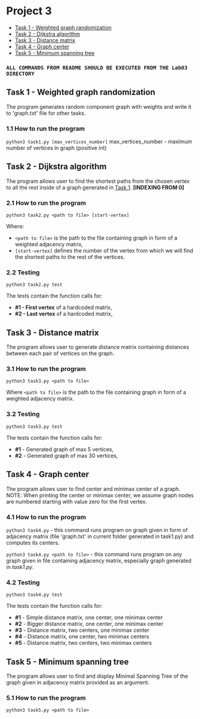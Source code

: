 # Project 3
 
- [Task 1 - Weighted graph randomization](#task-1---weighted-graph-randomization)
- [Task 2 - Dijkstra algorithm](#task-2---dijkstra-algorithm)
- [Task 3 - Distance matrix](#task-3---distance-matrix)
- [Task 4 - Graph center](#task-4---graph-center)
- [Task 5 - Minimum spanning tree](#task-5---minimum-spanning-tree)
 
### `ALL COMMANDS FROM README SHOULD BE EXECUTED FROM THE Lab03 DIRECTORY`
 
## Task 1 - Weighted graph randomization
 
The program generates random component graph with weights and write it to 'graph.txt' file for other tasks.
 
### 1.1 How to run the program
 
`python3 task1.py [max_vertices_number]`
max_vertices_number - maximum number of vertices in graph (positive int)
 
## Task 2 - Dijkstra algorithm
 
The program allows user to find the shortest paths from the chosen vertex to all the rest inside of a graph generated in [Task 1](#task-1---weighted-graph-randomization). **[INDEXING FROM 0]**
 
### 2.1 How to run the program
 
`python3 task2.py <path to file> [start-vertex]`
 
Where:
 
- `<path to file>` is the path to the file containing graph in form of a weighted adjacency matrix,
- `[start-vertex]` defines the number of the vertex from which we will find the shortest paths to the rest of the vertices.
 
### 2.2 Testing
 
`python3 task2.py test`
 
The tests contain the function calls for:
 
- **#1 - First vertex** of a hardcoded matrix, <br/>
- **#2 - Last vertex** of a hardcoded matrix, <br/>
 
## Task 3 - Distance matrix
 
The program allows user to generate distance matrix containing distances between each pair of vertices on the graph.
 
### 3.1 How to run the program
 
`python3 task3.py <path to file>`
 
Where `<path to file>` is the path to the file containing graph in form of a weighted adjacency matrix.
 
### 3.2 Testing
 
`python3 task3.py test`
 
The tests contain the function calls for:
 
- **#1** - Generated graph of max 5 vertices, <br/>
- **#2** - Generated graph of max 30 vertices, <br/>
 
## Task 4 - Graph center
 
The program allows user to find center and minimax center of a graph. NOTE: When printing the center or minimax center, we assume graph nodes are numbered starting with value zero for the first vertex.
 
### 4.1 How to run the program
 
`python3 task4.py` - this command runs program on graph given in form of adjacency matrix (file 'graph.txt' in current folder generated in task1.py) and computes its centers.
 
`python3 task4.py <path to file>` - this command runs program on any graph given in file containing adjacency matrix, especially graph generated in _task1.py_.
 
### 4.2 Testing
 
`python3 task4.py test`
 
The tests contain the function calls for:
 
- **#1** - Simple distance matrix, one center, one minimax center <br/>
- **#2** - Bigger distance matrix, one center, one minimax center <br/>
- **#3** - Distance matrix, two centers, one minimax center<br/>
- **#4** - Distance matrix, one center, two minimax centers<br/>
- **#5** - Distance matrix, two centers, two minimax centers<br/>
 
## Task 5 - Minimum spanning tree
 
The program allows user to find and display Minimal Spanning Tree of the graph given in adjacency matrix provided as an argument.
 
### 5.1 How to run the program
 
`python3 task5.py <path to file>`
 

